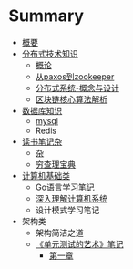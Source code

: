 # Summary

* [概要](README.md)
* [分布式技术知识](fen-bu-shi-ji-zhu-zhi-shi.md)
  * [概论](fen-bu-shi-ji-zhu-zhi-shi/gai-lun.md)
  * [从paxos到zookeeper](cong-paxos-dao-zookeeper.md)
  * [分布式系统-概念与设计](fen-bu-shi-ji-zhu-zhi-shi/fen-bu-shi-xi-7edf-gai-nian-yu-she-ji.md)
  * [区块链核心算法解析](qu-kuai-lian-he-xin-suan-fa-jie-xi.md)
* [数据库知识](shu-ju-ku-zhi-shi.md)
  * [mysql](shu-ju-ku-zhi-shi/mysql.md)
  * Redis
* [读书笔记杂](du-shu-bi-ji-za.md)
  * [杂](du-shu-bi-ji-za/za.md)
  * [穷查理宝典](du-shu-bi-ji-za/qiong-cha-li-bao-dian.md)
* [计算机基础类](ji-suan-ji-ji-chu-lei.md)
  * [Go语言学习笔记](ji-suan-ji-ji-chu-lei/goyu-yan-xue-xi-bi-ji.md)
  * [深入理解计算机系统](shen-ru-li-jie-ji-suan-ji-xi-tong.md)
  * 设计模式学习笔记
* 架构类
  * 架构简洁之道
  * [《单元测试的艺术》笔记](unit-test.md)
    * [第一章](unit-test/di-yi-zhang.md)

